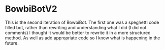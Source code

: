 # BowbiBotV2
This is the second iteration of BowbiBot. The first one was a speghetti code filled bot, rather than rewriting and understanding what I did (I did not comments) I thought it would be better to rewrite it in a more structured method. As well as add appropriate code so I know what is happening in the future.
